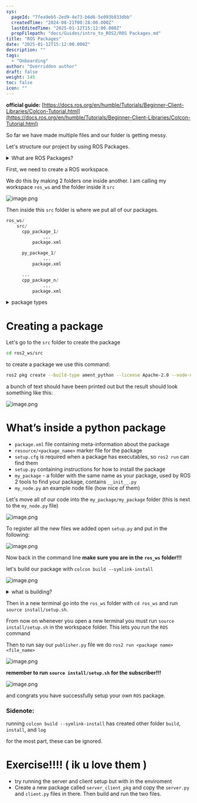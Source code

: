 ```yaml
---
sys:
  pageId: "7fea9eb5-2ed9-4e73-b6d6-5e093b833dbb"
  createdTime: "2024-08-21T00:28:00.000Z"
  lastEditedTime: "2025-01-12T15:12:00.000Z"
  propFilepath: "docs/Guides/intro_to_ROS2/ROS Packages.md"
title: "ROS Packages"
date: "2025-01-12T15:12:00.000Z"
description: ""
tags:
  - "Onboarding"
author: "Overridden author"
draft: false
weight: 145
toc: false
icon: ""
---
```


**official guide:** [https://docs.ros.org/en/humble/Tutorials/Beginner-Client-Libraries/Colcon-Tutorial.html](https://docs.ros.org/en/humble/Tutorials/Beginner-Client-Libraries/Colcon-Tutorial.html)

So far we have made multiple files and our folder is getting messy.

Let's structure our project by using ROS Packages.

<details>

<summary>What are ROS Packages?</summary>

ROS Packages are, as the name implies, packages of code that are highly sharable between ROS developers.

They consist of a folder, `package.xml` file, and source code

```python
      cpp_package_1/
		      ... imagine much code files here ..
          package.xml
```

</details>

First, we need to create a ROS workspace.

We do this by making 2 folders one inside another. I am calling my workspace `ros_ws` and the folder inside it `src`

![image.png](https://prod-files-secure.s3.us-west-2.amazonaws.com/d518164a-d88e-44d1-a4ee-3adb3bd8bce0/70706947-fd18-4537-a67b-e12946812d31/image.png?X-Amz-Algorithm=AWS4-HMAC-SHA256&X-Amz-Content-Sha256=UNSIGNED-PAYLOAD&X-Amz-Credential=ASIAZI2LB466WZSMF3A6%2F20250226%2Fus-west-2%2Fs3%2Faws4_request&X-Amz-Date=20250226T140754Z&X-Amz-Expires=3600&X-Amz-Security-Token=IQoJb3JpZ2luX2VjECQaCXVzLXdlc3QtMiJGMEQCIB6N%2FcWo6MPPYLhhajYibF%2FkaSSEQbtqK68JGO3XTgpAAiB6IGulukr7TGj8xKZdmW5NnvHXo%2FTtoSVVFuVdZ1HxCyr%2FAwhdEAAaDDYzNzQyMzE4MzgwNSIM%2FdLnpuuGhwtnES9FKtwDTtp42HmhiduFbovE5X0Fw%2FTkQ95idIkDIqG2a%2FRVk4OffKByqY5xU0%2BvEk4XHqKFgG2AXqlmTao%2FzaMHdc7Yw1me8FUjnS3MX2saj%2F0zdGATjACHdW9ZCkD8v9u4tqKwa5SeZknhJ%2BNIhhM62gqb2KCt4AqaGeIg0RT3LniffceaJRLPhD1ci04TxRM8R5X1BmzL4BnptXuSF5lHMF26JNLjyK4lvcAnNMVKyuODyZFiv9cnPrl2Z9BFevAgMhLYm%2FESBt21%2FOgNiHFm%2BGqMaQnN7EBf%2BYetHaOSb4lYf9kgFcW5jFcd94dgakzm5pvdPsHe3l2V0edqx53PdlLJqQmVtO2VGCRzVAd8op%2FgyEWa%2Bhj%2BClTVGN7X1%2FZO7jtWXhDKDSsWoS2yMLBDk6nNAEvSNm1zBS9agw0tlQiN%2F6k%2BfCXGRMrA89nclRkCfmGLZvY6CabOW7Xa661HUTlZJ7JZQ4glpMZGO%2FAGekmCuNZI3%2BDol9DqccrYtnYreJfiJOkDM%2Bx3UNppJOVgCb5meqT0i6J9h9ezCeFDorfQjZvgx2mrrXOD0Q99X9jcnxT9g80pErWaWDMDAOdLxrDgJH2jS4Yvxs9zr1UxYsSzbU%2Fj1hlMDpMPRwhUXDcw74f8vQY6pgGAXQNn6CyQQbU%2BbYkAanWxCzjMhGMihqxZBgGDxdQBhdVIW3QofXoUYoBLZ9ndTh%2B4ATu%2FeqDGZz4wmX3HnD0AeURZqQ2xfhj6PrAkrQtgEFVAa4iejvQ2JT8CEKr9cn%2FEh3QjDH80w4JPX9MR5ltDO6z0Cjw7gxoF3dGZbOyvg2Bp5CPAkEB5xe41drpK2kVDuJujrEVtATEB35C20m%2FQ3hd6bFYP&X-Amz-Signature=42f36ea17f8b4e34782dab46945d2f4e3e14722cf44ee9c80f4d0b53ec20d728&X-Amz-SignedHeaders=host&x-id=GetObject)

Then inside this `src` folder is where we put all of our packages.

```python
ros_ws/
    src/
      cpp_package_1/
		      ...
          package.xml

      py_package_1/
		      ...
          package.xml

      ...
      cpp_package_n/
		      ...
          package.xml

```

<details>

<summary>package types</summary>

packages can be either `C++` or python.

the intern file structure is different for each but for this guide we will stick to creating python packages

</details>

# Creating a package

Let's go to the `src` folder to create the package

```bash
cd ros2_ws/src
```

to create a package we use this command:

```bash
ros2 pkg create --build-type ament_python --license Apache-2.0 --node-name my_node my_package
```

a bunch of text should have been printed out but the result should look something like this:

![image.png](https://prod-files-secure.s3.us-west-2.amazonaws.com/d518164a-d88e-44d1-a4ee-3adb3bd8bce0/e6cf1e3f-8512-4a3e-b131-079f800bf3e8/image.png?X-Amz-Algorithm=AWS4-HMAC-SHA256&X-Amz-Content-Sha256=UNSIGNED-PAYLOAD&X-Amz-Credential=ASIAZI2LB466WZSMF3A6%2F20250226%2Fus-west-2%2Fs3%2Faws4_request&X-Amz-Date=20250226T140754Z&X-Amz-Expires=3600&X-Amz-Security-Token=IQoJb3JpZ2luX2VjECQaCXVzLXdlc3QtMiJGMEQCIB6N%2FcWo6MPPYLhhajYibF%2FkaSSEQbtqK68JGO3XTgpAAiB6IGulukr7TGj8xKZdmW5NnvHXo%2FTtoSVVFuVdZ1HxCyr%2FAwhdEAAaDDYzNzQyMzE4MzgwNSIM%2FdLnpuuGhwtnES9FKtwDTtp42HmhiduFbovE5X0Fw%2FTkQ95idIkDIqG2a%2FRVk4OffKByqY5xU0%2BvEk4XHqKFgG2AXqlmTao%2FzaMHdc7Yw1me8FUjnS3MX2saj%2F0zdGATjACHdW9ZCkD8v9u4tqKwa5SeZknhJ%2BNIhhM62gqb2KCt4AqaGeIg0RT3LniffceaJRLPhD1ci04TxRM8R5X1BmzL4BnptXuSF5lHMF26JNLjyK4lvcAnNMVKyuODyZFiv9cnPrl2Z9BFevAgMhLYm%2FESBt21%2FOgNiHFm%2BGqMaQnN7EBf%2BYetHaOSb4lYf9kgFcW5jFcd94dgakzm5pvdPsHe3l2V0edqx53PdlLJqQmVtO2VGCRzVAd8op%2FgyEWa%2Bhj%2BClTVGN7X1%2FZO7jtWXhDKDSsWoS2yMLBDk6nNAEvSNm1zBS9agw0tlQiN%2F6k%2BfCXGRMrA89nclRkCfmGLZvY6CabOW7Xa661HUTlZJ7JZQ4glpMZGO%2FAGekmCuNZI3%2BDol9DqccrYtnYreJfiJOkDM%2Bx3UNppJOVgCb5meqT0i6J9h9ezCeFDorfQjZvgx2mrrXOD0Q99X9jcnxT9g80pErWaWDMDAOdLxrDgJH2jS4Yvxs9zr1UxYsSzbU%2Fj1hlMDpMPRwhUXDcw74f8vQY6pgGAXQNn6CyQQbU%2BbYkAanWxCzjMhGMihqxZBgGDxdQBhdVIW3QofXoUYoBLZ9ndTh%2B4ATu%2FeqDGZz4wmX3HnD0AeURZqQ2xfhj6PrAkrQtgEFVAa4iejvQ2JT8CEKr9cn%2FEh3QjDH80w4JPX9MR5ltDO6z0Cjw7gxoF3dGZbOyvg2Bp5CPAkEB5xe41drpK2kVDuJujrEVtATEB35C20m%2FQ3hd6bFYP&X-Amz-Signature=8e1d3402eba9d90d9711c742030b6fc4e57b1cafae6e485356f29a95d6b1fef9&X-Amz-SignedHeaders=host&x-id=GetObject)

# What’s inside a python package

- `package.xml` file containing meta-information about the package
- `resource/<package_name>` marker file for the package
- `setup.cfg` is required when a package has executables, so `ros2 run` can find them
- `setup.py` containing instructions for how to install the package
- `my_package` - a folder with the same name as your package, used by ROS 2 tools to find your package, contains `__init__.py`
- `my_node.py` an example node file (how nice of them)

Let's move all of our code into the `my_package/my_package` folder (this is next to the `my_node.py` file)

![image.png](https://prod-files-secure.s3.us-west-2.amazonaws.com/d518164a-d88e-44d1-a4ee-3adb3bd8bce0/9ce58f11-0da9-4d3e-b86d-506a9685d378/image.png?X-Amz-Algorithm=AWS4-HMAC-SHA256&X-Amz-Content-Sha256=UNSIGNED-PAYLOAD&X-Amz-Credential=ASIAZI2LB466WZSMF3A6%2F20250226%2Fus-west-2%2Fs3%2Faws4_request&X-Amz-Date=20250226T140754Z&X-Amz-Expires=3600&X-Amz-Security-Token=IQoJb3JpZ2luX2VjECQaCXVzLXdlc3QtMiJGMEQCIB6N%2FcWo6MPPYLhhajYibF%2FkaSSEQbtqK68JGO3XTgpAAiB6IGulukr7TGj8xKZdmW5NnvHXo%2FTtoSVVFuVdZ1HxCyr%2FAwhdEAAaDDYzNzQyMzE4MzgwNSIM%2FdLnpuuGhwtnES9FKtwDTtp42HmhiduFbovE5X0Fw%2FTkQ95idIkDIqG2a%2FRVk4OffKByqY5xU0%2BvEk4XHqKFgG2AXqlmTao%2FzaMHdc7Yw1me8FUjnS3MX2saj%2F0zdGATjACHdW9ZCkD8v9u4tqKwa5SeZknhJ%2BNIhhM62gqb2KCt4AqaGeIg0RT3LniffceaJRLPhD1ci04TxRM8R5X1BmzL4BnptXuSF5lHMF26JNLjyK4lvcAnNMVKyuODyZFiv9cnPrl2Z9BFevAgMhLYm%2FESBt21%2FOgNiHFm%2BGqMaQnN7EBf%2BYetHaOSb4lYf9kgFcW5jFcd94dgakzm5pvdPsHe3l2V0edqx53PdlLJqQmVtO2VGCRzVAd8op%2FgyEWa%2Bhj%2BClTVGN7X1%2FZO7jtWXhDKDSsWoS2yMLBDk6nNAEvSNm1zBS9agw0tlQiN%2F6k%2BfCXGRMrA89nclRkCfmGLZvY6CabOW7Xa661HUTlZJ7JZQ4glpMZGO%2FAGekmCuNZI3%2BDol9DqccrYtnYreJfiJOkDM%2Bx3UNppJOVgCb5meqT0i6J9h9ezCeFDorfQjZvgx2mrrXOD0Q99X9jcnxT9g80pErWaWDMDAOdLxrDgJH2jS4Yvxs9zr1UxYsSzbU%2Fj1hlMDpMPRwhUXDcw74f8vQY6pgGAXQNn6CyQQbU%2BbYkAanWxCzjMhGMihqxZBgGDxdQBhdVIW3QofXoUYoBLZ9ndTh%2B4ATu%2FeqDGZz4wmX3HnD0AeURZqQ2xfhj6PrAkrQtgEFVAa4iejvQ2JT8CEKr9cn%2FEh3QjDH80w4JPX9MR5ltDO6z0Cjw7gxoF3dGZbOyvg2Bp5CPAkEB5xe41drpK2kVDuJujrEVtATEB35C20m%2FQ3hd6bFYP&X-Amz-Signature=37a4fe20a4df028baf6fce57f88512c5db81b5670a2b106f865f626a4bd4003c&X-Amz-SignedHeaders=host&x-id=GetObject)

To register all the new files we added open `setup.py` and put in the following:

![image.png](https://prod-files-secure.s3.us-west-2.amazonaws.com/d518164a-d88e-44d1-a4ee-3adb3bd8bce0/1cd7c262-4cae-4496-9d75-c178537d24a2/image.png?X-Amz-Algorithm=AWS4-HMAC-SHA256&X-Amz-Content-Sha256=UNSIGNED-PAYLOAD&X-Amz-Credential=ASIAZI2LB466WZSMF3A6%2F20250226%2Fus-west-2%2Fs3%2Faws4_request&X-Amz-Date=20250226T140754Z&X-Amz-Expires=3600&X-Amz-Security-Token=IQoJb3JpZ2luX2VjECQaCXVzLXdlc3QtMiJGMEQCIB6N%2FcWo6MPPYLhhajYibF%2FkaSSEQbtqK68JGO3XTgpAAiB6IGulukr7TGj8xKZdmW5NnvHXo%2FTtoSVVFuVdZ1HxCyr%2FAwhdEAAaDDYzNzQyMzE4MzgwNSIM%2FdLnpuuGhwtnES9FKtwDTtp42HmhiduFbovE5X0Fw%2FTkQ95idIkDIqG2a%2FRVk4OffKByqY5xU0%2BvEk4XHqKFgG2AXqlmTao%2FzaMHdc7Yw1me8FUjnS3MX2saj%2F0zdGATjACHdW9ZCkD8v9u4tqKwa5SeZknhJ%2BNIhhM62gqb2KCt4AqaGeIg0RT3LniffceaJRLPhD1ci04TxRM8R5X1BmzL4BnptXuSF5lHMF26JNLjyK4lvcAnNMVKyuODyZFiv9cnPrl2Z9BFevAgMhLYm%2FESBt21%2FOgNiHFm%2BGqMaQnN7EBf%2BYetHaOSb4lYf9kgFcW5jFcd94dgakzm5pvdPsHe3l2V0edqx53PdlLJqQmVtO2VGCRzVAd8op%2FgyEWa%2Bhj%2BClTVGN7X1%2FZO7jtWXhDKDSsWoS2yMLBDk6nNAEvSNm1zBS9agw0tlQiN%2F6k%2BfCXGRMrA89nclRkCfmGLZvY6CabOW7Xa661HUTlZJ7JZQ4glpMZGO%2FAGekmCuNZI3%2BDol9DqccrYtnYreJfiJOkDM%2Bx3UNppJOVgCb5meqT0i6J9h9ezCeFDorfQjZvgx2mrrXOD0Q99X9jcnxT9g80pErWaWDMDAOdLxrDgJH2jS4Yvxs9zr1UxYsSzbU%2Fj1hlMDpMPRwhUXDcw74f8vQY6pgGAXQNn6CyQQbU%2BbYkAanWxCzjMhGMihqxZBgGDxdQBhdVIW3QofXoUYoBLZ9ndTh%2B4ATu%2FeqDGZz4wmX3HnD0AeURZqQ2xfhj6PrAkrQtgEFVAa4iejvQ2JT8CEKr9cn%2FEh3QjDH80w4JPX9MR5ltDO6z0Cjw7gxoF3dGZbOyvg2Bp5CPAkEB5xe41drpK2kVDuJujrEVtATEB35C20m%2FQ3hd6bFYP&X-Amz-Signature=5280f84b5eabb7f5bde6a9df058493aeee49fdd688323a90a6e2afd899faf6e8&X-Amz-SignedHeaders=host&x-id=GetObject)

Now back in the command line **make sure you are in the** **`ros_ws`** **folder!!!**

let's build our package with `colcon build --symlink-install`

![image.png](https://prod-files-secure.s3.us-west-2.amazonaws.com/d518164a-d88e-44d1-a4ee-3adb3bd8bce0/2f2a0d27-b173-48fd-b189-5f5c0ce65619/image.png?X-Amz-Algorithm=AWS4-HMAC-SHA256&X-Amz-Content-Sha256=UNSIGNED-PAYLOAD&X-Amz-Credential=ASIAZI2LB466WZSMF3A6%2F20250226%2Fus-west-2%2Fs3%2Faws4_request&X-Amz-Date=20250226T140754Z&X-Amz-Expires=3600&X-Amz-Security-Token=IQoJb3JpZ2luX2VjECQaCXVzLXdlc3QtMiJGMEQCIB6N%2FcWo6MPPYLhhajYibF%2FkaSSEQbtqK68JGO3XTgpAAiB6IGulukr7TGj8xKZdmW5NnvHXo%2FTtoSVVFuVdZ1HxCyr%2FAwhdEAAaDDYzNzQyMzE4MzgwNSIM%2FdLnpuuGhwtnES9FKtwDTtp42HmhiduFbovE5X0Fw%2FTkQ95idIkDIqG2a%2FRVk4OffKByqY5xU0%2BvEk4XHqKFgG2AXqlmTao%2FzaMHdc7Yw1me8FUjnS3MX2saj%2F0zdGATjACHdW9ZCkD8v9u4tqKwa5SeZknhJ%2BNIhhM62gqb2KCt4AqaGeIg0RT3LniffceaJRLPhD1ci04TxRM8R5X1BmzL4BnptXuSF5lHMF26JNLjyK4lvcAnNMVKyuODyZFiv9cnPrl2Z9BFevAgMhLYm%2FESBt21%2FOgNiHFm%2BGqMaQnN7EBf%2BYetHaOSb4lYf9kgFcW5jFcd94dgakzm5pvdPsHe3l2V0edqx53PdlLJqQmVtO2VGCRzVAd8op%2FgyEWa%2Bhj%2BClTVGN7X1%2FZO7jtWXhDKDSsWoS2yMLBDk6nNAEvSNm1zBS9agw0tlQiN%2F6k%2BfCXGRMrA89nclRkCfmGLZvY6CabOW7Xa661HUTlZJ7JZQ4glpMZGO%2FAGekmCuNZI3%2BDol9DqccrYtnYreJfiJOkDM%2Bx3UNppJOVgCb5meqT0i6J9h9ezCeFDorfQjZvgx2mrrXOD0Q99X9jcnxT9g80pErWaWDMDAOdLxrDgJH2jS4Yvxs9zr1UxYsSzbU%2Fj1hlMDpMPRwhUXDcw74f8vQY6pgGAXQNn6CyQQbU%2BbYkAanWxCzjMhGMihqxZBgGDxdQBhdVIW3QofXoUYoBLZ9ndTh%2B4ATu%2FeqDGZz4wmX3HnD0AeURZqQ2xfhj6PrAkrQtgEFVAa4iejvQ2JT8CEKr9cn%2FEh3QjDH80w4JPX9MR5ltDO6z0Cjw7gxoF3dGZbOyvg2Bp5CPAkEB5xe41drpK2kVDuJujrEVtATEB35C20m%2FQ3hd6bFYP&X-Amz-Signature=dbb457eddbfa86b7380027e31c27b510aa851e78d0f087160e2a7f3a82d00eeb&X-Amz-SignedHeaders=host&x-id=GetObject)

<details>

<summary>what is building?</summary>

if you are a CS major at Rose-Hulman you will learn the answer to this in CSSE132

but TLDR; is it combines all the code files into one program that can be run easily 

</details>

Then in a new terminal go into the `ros_ws` folder with `cd ros_ws` and run `source install/setup.sh`. 

From now on whenever you open a new terminal you must run `source install/setup.sh` in the workspace folder. This lets you run the `ROS` command

Then to run say our `publisher.py` file we do `ros2 run <package name> <file_name>`

![image.png](https://prod-files-secure.s3.us-west-2.amazonaws.com/d518164a-d88e-44d1-a4ee-3adb3bd8bce0/4f4b1219-3a44-4632-aa0a-ce3471699f59/image.png?X-Amz-Algorithm=AWS4-HMAC-SHA256&X-Amz-Content-Sha256=UNSIGNED-PAYLOAD&X-Amz-Credential=ASIAZI2LB466WZSMF3A6%2F20250226%2Fus-west-2%2Fs3%2Faws4_request&X-Amz-Date=20250226T140754Z&X-Amz-Expires=3600&X-Amz-Security-Token=IQoJb3JpZ2luX2VjECQaCXVzLXdlc3QtMiJGMEQCIB6N%2FcWo6MPPYLhhajYibF%2FkaSSEQbtqK68JGO3XTgpAAiB6IGulukr7TGj8xKZdmW5NnvHXo%2FTtoSVVFuVdZ1HxCyr%2FAwhdEAAaDDYzNzQyMzE4MzgwNSIM%2FdLnpuuGhwtnES9FKtwDTtp42HmhiduFbovE5X0Fw%2FTkQ95idIkDIqG2a%2FRVk4OffKByqY5xU0%2BvEk4XHqKFgG2AXqlmTao%2FzaMHdc7Yw1me8FUjnS3MX2saj%2F0zdGATjACHdW9ZCkD8v9u4tqKwa5SeZknhJ%2BNIhhM62gqb2KCt4AqaGeIg0RT3LniffceaJRLPhD1ci04TxRM8R5X1BmzL4BnptXuSF5lHMF26JNLjyK4lvcAnNMVKyuODyZFiv9cnPrl2Z9BFevAgMhLYm%2FESBt21%2FOgNiHFm%2BGqMaQnN7EBf%2BYetHaOSb4lYf9kgFcW5jFcd94dgakzm5pvdPsHe3l2V0edqx53PdlLJqQmVtO2VGCRzVAd8op%2FgyEWa%2Bhj%2BClTVGN7X1%2FZO7jtWXhDKDSsWoS2yMLBDk6nNAEvSNm1zBS9agw0tlQiN%2F6k%2BfCXGRMrA89nclRkCfmGLZvY6CabOW7Xa661HUTlZJ7JZQ4glpMZGO%2FAGekmCuNZI3%2BDol9DqccrYtnYreJfiJOkDM%2Bx3UNppJOVgCb5meqT0i6J9h9ezCeFDorfQjZvgx2mrrXOD0Q99X9jcnxT9g80pErWaWDMDAOdLxrDgJH2jS4Yvxs9zr1UxYsSzbU%2Fj1hlMDpMPRwhUXDcw74f8vQY6pgGAXQNn6CyQQbU%2BbYkAanWxCzjMhGMihqxZBgGDxdQBhdVIW3QofXoUYoBLZ9ndTh%2B4ATu%2FeqDGZz4wmX3HnD0AeURZqQ2xfhj6PrAkrQtgEFVAa4iejvQ2JT8CEKr9cn%2FEh3QjDH80w4JPX9MR5ltDO6z0Cjw7gxoF3dGZbOyvg2Bp5CPAkEB5xe41drpK2kVDuJujrEVtATEB35C20m%2FQ3hd6bFYP&X-Amz-Signature=dcd4377e72c49c74cc30732f62230aa0291c397012bdf4111dfd934900ed0913&X-Amz-SignedHeaders=host&x-id=GetObject)

**remember to run** **`source install/setup.sh`** **for the subscriber!!!**

![image.png](https://prod-files-secure.s3.us-west-2.amazonaws.com/d518164a-d88e-44d1-a4ee-3adb3bd8bce0/02121119-dad4-49ec-8356-c956108b4243/image.png?X-Amz-Algorithm=AWS4-HMAC-SHA256&X-Amz-Content-Sha256=UNSIGNED-PAYLOAD&X-Amz-Credential=ASIAZI2LB466WZSMF3A6%2F20250226%2Fus-west-2%2Fs3%2Faws4_request&X-Amz-Date=20250226T140754Z&X-Amz-Expires=3600&X-Amz-Security-Token=IQoJb3JpZ2luX2VjECQaCXVzLXdlc3QtMiJGMEQCIB6N%2FcWo6MPPYLhhajYibF%2FkaSSEQbtqK68JGO3XTgpAAiB6IGulukr7TGj8xKZdmW5NnvHXo%2FTtoSVVFuVdZ1HxCyr%2FAwhdEAAaDDYzNzQyMzE4MzgwNSIM%2FdLnpuuGhwtnES9FKtwDTtp42HmhiduFbovE5X0Fw%2FTkQ95idIkDIqG2a%2FRVk4OffKByqY5xU0%2BvEk4XHqKFgG2AXqlmTao%2FzaMHdc7Yw1me8FUjnS3MX2saj%2F0zdGATjACHdW9ZCkD8v9u4tqKwa5SeZknhJ%2BNIhhM62gqb2KCt4AqaGeIg0RT3LniffceaJRLPhD1ci04TxRM8R5X1BmzL4BnptXuSF5lHMF26JNLjyK4lvcAnNMVKyuODyZFiv9cnPrl2Z9BFevAgMhLYm%2FESBt21%2FOgNiHFm%2BGqMaQnN7EBf%2BYetHaOSb4lYf9kgFcW5jFcd94dgakzm5pvdPsHe3l2V0edqx53PdlLJqQmVtO2VGCRzVAd8op%2FgyEWa%2Bhj%2BClTVGN7X1%2FZO7jtWXhDKDSsWoS2yMLBDk6nNAEvSNm1zBS9agw0tlQiN%2F6k%2BfCXGRMrA89nclRkCfmGLZvY6CabOW7Xa661HUTlZJ7JZQ4glpMZGO%2FAGekmCuNZI3%2BDol9DqccrYtnYreJfiJOkDM%2Bx3UNppJOVgCb5meqT0i6J9h9ezCeFDorfQjZvgx2mrrXOD0Q99X9jcnxT9g80pErWaWDMDAOdLxrDgJH2jS4Yvxs9zr1UxYsSzbU%2Fj1hlMDpMPRwhUXDcw74f8vQY6pgGAXQNn6CyQQbU%2BbYkAanWxCzjMhGMihqxZBgGDxdQBhdVIW3QofXoUYoBLZ9ndTh%2B4ATu%2FeqDGZz4wmX3HnD0AeURZqQ2xfhj6PrAkrQtgEFVAa4iejvQ2JT8CEKr9cn%2FEh3QjDH80w4JPX9MR5ltDO6z0Cjw7gxoF3dGZbOyvg2Bp5CPAkEB5xe41drpK2kVDuJujrEVtATEB35C20m%2FQ3hd6bFYP&X-Amz-Signature=8e4022550827a9d9fa63f9e4e263b6b2967942cb90950fee6b0acbfd4e2304f7&X-Amz-SignedHeaders=host&x-id=GetObject)

and congrats you have successfully setup your own `ROS` package.

### Sidenote:

running `colcon build --symlink-install` has created other folder `build`, `install`, and `log`

for the most part, these can be ignored.

# Exercise!!!! ( ik u love them )

- try running the server and client setup but with in the enviroment
- Create a new package called `server_client_pkg` and copy the `server.py` and `client.py` files in there. Then build and run the two files.
